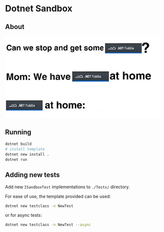 # Dotnet Sandbox

## About

![about](images/image.png)

## Running

```sh
dotnet build
# install template
dotnet new install .
dotnet run
```

## Adding new tests

Add new `ISandboxTest`  implementations to `./Tests/` directory.

For ease of use, the template provided can be used:

```sh
dotnet new testclass -n NewTest
```

or for async tests:

```sh
dotnet new testclass -n NewTest --async
```
